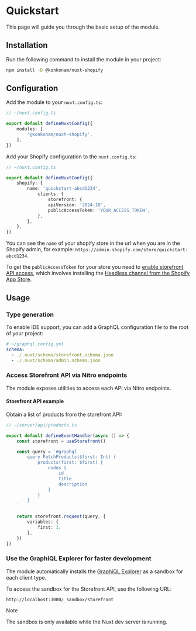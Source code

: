 # Quickstart

This page will guide you through the basic setup of the module.

## Installation

Run the following command to install the module in your project:

```bash
npm install -D @konkonam/nuxt-shopify
```

## Configuration

Add the module to your `nuxt.config.ts`:

```ts
// ~/nuxt.config.ts

export default defineNuxtConfig({
    modules: [
        '@konkonam/nuxt-shopify',
    ],
})
```

Add your Shopify configuration to the `nuxt.config.ts`:

```ts
// ~/nuxt.config.ts

export default defineNuxtConfig({
    shopify: {
        name: 'quickstart-abcd1234',
            clients: {
                storefront: {
                apiVersion: '2024-10',
                publicAccessToken: 'YOUR_ACCESS_TOKEN',
            },
        },
    },
})
```
You can see the `name` of your shopify store in the url when you are in the Shopify admin, for example: `https://admin.shopify.com/store/quickstart-abcd1234`.

To get the `publicAccessToken` for your store you need to [enable storefront API access](https://shopify.dev/docs/storefronts/headless/building-with-the-storefront-api/getting-started#step-1-enable-storefront-api-access), which involves installing the [Headless channel from the Shopify App Store](https://apps.shopify.com/headless).

## Usage

### Type generation
    
To enable IDE support, you can add a GraphQL configuration file to the root of your project:

```yaml
# ~/graphql.config.yml
schema:
  - ./.nuxt/schema/storefront.schema.json
  - ./.nuxt/schema/admin.schema.json
```

### Access Storefront API via Nitro endpoints

The module exposes utilities to access each API via Nitro endpoints.

#### Storefront API example

Obtain a list of products from the storefront API:

```typescript
// ~/server/api/products.ts

export default defineEventHandler(async () => {
    const storefront = useStorefront()

    const query = `#graphql
        query FetchProducts($first: Int) {
            products(first: $first) {
                nodes {
                    id
                    title
                    description
                }
            }
        }
    `

    return storefront.request(query, {
        variables: {
            first: 1,
        },
    })
})
```

### Use the GraphiQL Explorer for faster development

The module automatically installs the [GraphiQL Explorer](https://www.npmjs.com/package/@graphiql/plugin-explorer)
as a sandbox for each client type.

To access the sandbox for the Storefront API, use the following URL:

```
http://localhost:3000/_sandbox/storefront
```

> [!NOTE]
> The sandbox is only available while the Nuxt dev server is running.
